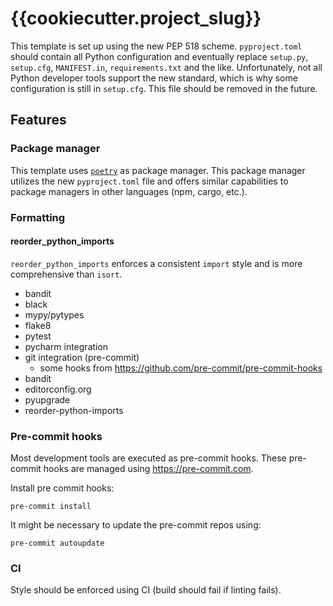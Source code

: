 # {{cookiecutter.project_slug}}

This template is set up using the new PEP 518 scheme. `pyproject.toml` should contain all Python configuration and eventually
replace `setup.py`, `setup.cfg`, `MANIFEST.in`, `requirements.txt` and the like. Unfortunately, not all Python developer
tools support the new standard, which is why some configuration is still in `setup.cfg`. This file should be removed in
the future.

## Features

### Package manager
This template uses [`poetry`](https://python-poetry.org/) as package manager. This package manager utilizes the new
`pyproject.toml` file and offers similar capabilities to package managers in other languages (npm, cargo, etc.).

### Formatting

#### reorder_python_imports
`reorder_python_imports` enforces a consistent `import` style and is more comprehensive than `isort`.

* bandit
* black 
* mypy/pytypes
* flake8
* pytest
* pycharm integration
* git integration (pre-commit)
  * some hooks from https://github.com/pre-commit/pre-commit-hooks
* bandit
* editorconfig.org
* pyupgrade
* reorder-python-imports

### Pre-commit hooks
Most development tools are executed as pre-commit hooks. These pre-commit hooks are managed using
https://pre-commit.com.

Install pre commit hooks:

`pre-commit install`

It might be necessary to update the pre-commit repos using:

`pre-commit autoupdate`


### CI
Style should be enforced using CI (build should fail if linting fails).
